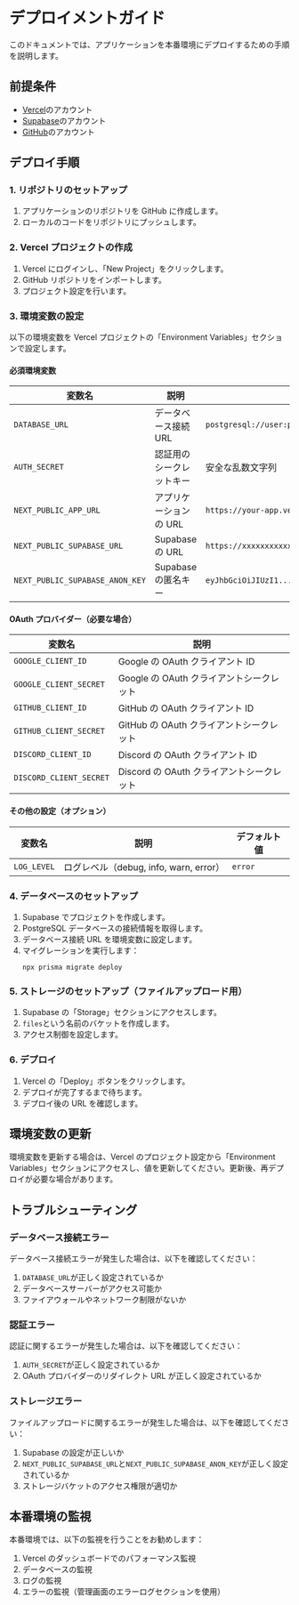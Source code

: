 # デプロイメントガイド

このドキュメントでは、アプリケーションを本番環境にデプロイするための手順を説明します。

## 前提条件

- [Vercel](https://vercel.com/)のアカウント
- [Supabase](https://supabase.com/)のアカウント
- [GitHub](https://github.com/)のアカウント

## デプロイ手順

### 1. リポジトリのセットアップ

1. アプリケーションのリポジトリを GitHub に作成します。
2. ローカルのコードをリポジトリにプッシュします。

### 2. Vercel プロジェクトの作成

1. Vercel にログインし、「New Project」をクリックします。
2. GitHub リポジトリをインポートします。
3. プロジェクト設定を行います。

### 3. 環境変数の設定

以下の環境変数を Vercel プロジェクトの「Environment Variables」セクションで設定します。

#### 必須環境変数

| 変数名                          | 説明                     | 例                                              |
| ------------------------------- | ------------------------ | ----------------------------------------------- |
| `DATABASE_URL`                  | データベース接続 URL     | `postgresql://user:password@host:port/database` |
| `AUTH_SECRET`                   | 認証用のシークレットキー | 安全な乱数文字列                                |
| `NEXT_PUBLIC_APP_URL`           | アプリケーションの URL   | `https://your-app.vercel.app`                   |
| `NEXT_PUBLIC_SUPABASE_URL`      | Supabase の URL          | `https://xxxxxxxxxxxx.supabase.co`              |
| `NEXT_PUBLIC_SUPABASE_ANON_KEY` | Supabase の匿名キー      | `eyJhbGciOiJIUzI1...`                           |

#### OAuth プロバイダー（必要な場合）

| 変数名                  | 説明                                      |
| ----------------------- | ----------------------------------------- |
| `GOOGLE_CLIENT_ID`      | Google の OAuth クライアント ID           |
| `GOOGLE_CLIENT_SECRET`  | Google の OAuth クライアントシークレット  |
| `GITHUB_CLIENT_ID`      | GitHub の OAuth クライアント ID           |
| `GITHUB_CLIENT_SECRET`  | GitHub の OAuth クライアントシークレット  |
| `DISCORD_CLIENT_ID`     | Discord の OAuth クライアント ID          |
| `DISCORD_CLIENT_SECRET` | Discord の OAuth クライアントシークレット |

#### その他の設定（オプション）

| 変数名      | 説明                                   | デフォルト値 |
| ----------- | -------------------------------------- | ------------ |
| `LOG_LEVEL` | ログレベル（debug, info, warn, error） | `error`      |

### 4. データベースのセットアップ

1. Supabase でプロジェクトを作成します。
2. PostgreSQL データベースの接続情報を取得します。
3. データベース接続 URL を環境変数に設定します。
4. マイグレーションを実行します：
   ```
   npx prisma migrate deploy
   ```

### 5. ストレージのセットアップ（ファイルアップロード用）

1. Supabase の「Storage」セクションにアクセスします。
2. `files`という名前のバケットを作成します。
3. アクセス制御を設定します。

### 6. デプロイ

1. Vercel の「Deploy」ボタンをクリックします。
2. デプロイが完了するまで待ちます。
3. デプロイ後の URL を確認します。

## 環境変数の更新

環境変数を更新する場合は、Vercel のプロジェクト設定から「Environment Variables」セクションにアクセスし、値を更新してください。更新後、再デプロイが必要な場合があります。

## トラブルシューティング

### データベース接続エラー

データベース接続エラーが発生した場合は、以下を確認してください：

1. `DATABASE_URL`が正しく設定されているか
2. データベースサーバーがアクセス可能か
3. ファイアウォールやネットワーク制限がないか

### 認証エラー

認証に関するエラーが発生した場合は、以下を確認してください：

1. `AUTH_SECRET`が正しく設定されているか
2. OAuth プロバイダーのリダイレクト URL が正しく設定されているか

### ストレージエラー

ファイルアップロードに関するエラーが発生した場合は、以下を確認してください：

1. Supabase の設定が正しいか
2. `NEXT_PUBLIC_SUPABASE_URL`と`NEXT_PUBLIC_SUPABASE_ANON_KEY`が正しく設定されているか
3. ストレージバケットのアクセス権限が適切か

## 本番環境の監視

本番環境では、以下の監視を行うことをお勧めします：

1. Vercel のダッシュボードでのパフォーマンス監視
2. データベースの監視
3. ログの監視
4. エラーの監視（管理画面のエラーログセクションを使用）

